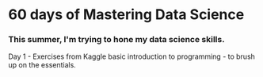 # 60 days of Mastering Data Science

### This summer, I'm trying to hone my data science skills.
Day 1 - Exercises from Kaggle basic introduction to programming - to brush up on the essentials.
